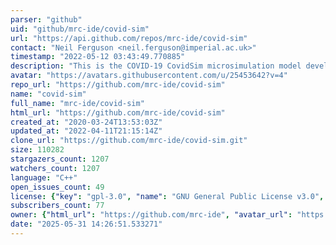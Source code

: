 ```yaml
---
parser: "github"
uid: "github/mrc-ide/covid-sim"
url: "https://api.github.com/repos/mrc-ide/covid-sim"
contact: "Neil Ferguson <neil.ferguson@imperial.ac.uk>"
timestamp: "2022-05-12 03:43:49.770885"
description: "This is the COVID-19 CovidSim microsimulation model developed by the MRC Centre for Global Infectious Disease Analysis hosted at Imperial College, London."
avatar: "https://avatars.githubusercontent.com/u/25453642?v=4"
repo_url: "https://github.com/mrc-ide/covid-sim"
name: "covid-sim"
full_name: "mrc-ide/covid-sim"
html_url: "https://github.com/mrc-ide/covid-sim"
created_at: "2020-03-24T13:53:03Z"
updated_at: "2022-04-11T21:15:14Z"
clone_url: "https://github.com/mrc-ide/covid-sim.git"
size: 110282
stargazers_count: 1207
watchers_count: 1207
language: "C++"
open_issues_count: 49
license: {"key": "gpl-3.0", "name": "GNU General Public License v3.0", "spdx_id": "GPL-3.0", "url": "https://api.github.com/licenses/gpl-3.0", "node_id": "MDc6TGljZW5zZTk="}
subscribers_count: 77
owner: {"html_url": "https://github.com/mrc-ide", "avatar_url": "https://avatars.githubusercontent.com/u/25453642?v=4", "login": "mrc-ide", "type": "Organization"}
date: "2025-05-31 14:26:51.533271"
---
```

